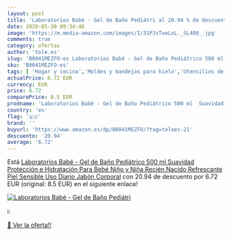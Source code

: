 ```yaml
---
layout: post
title: 'Laboratorios Babé - Gel de Baño Pediátri al 20.94 % de descuento'
date: 2020-05-30 09:34:46
image: 'https://m.media-amazon.com/images/I/31PJsTueLoL._SL400_.jpg'
comments: true
category: ofertas
author: 'tole.es'
slug: 'B0041MEZFO-es Laboratorios Babé - Gel de Baño Pediátrico 500 ml Suavidad...'
sku: 'B0041MEZFO-es'
tags: [ 'Hogar y cocina','Moldes y bandejas para hielo','Utensilios de bar','Utensilios de cocina','bebé', ]
actualPrice: 6.72 EUR
currency: EUR
price: 6.72
comparePrice: 8.5 EUR
prodname: 'Laboratorios Babé - Gel de Baño Pediátrico 500 ml  Suavidad  Protección e Hidratación  Para Bebé  Niño y Niña  Recién Nacido  Refrescante  Piel Sensible  Uso Diario  Jabón Corporal'
country: 'es'
flag: '🇪🇸'
brand: ''
buyurl: 'https://www.amazon.es/dp/B0041MEZFO/?tag=tolees-21'
descuento: '20.94'
average: '6.72'
---
```


Está [Laboratorios Babé - Gel de Baño Pediátrico 500 ml  Suavidad  Protección e Hidratación  Para Bebé  Niño y Niña  Recién Nacido  Refrescante  Piel Sensible  Uso Diario  Jabón Corporal](https://www.amazon.es/dp/B0041MEZFO/?tag=tolees-21) con 20.94 de descuento por 6.72 EUR (original: 8.5 EUR) en el siguiente enlace!

[![Laboratorios Babé - Gel de Baño Pediátri](https://m.media-amazon.com/images/I/31PJsTueLoL._SL400_.jpg)](https://www.amazon.es/dp/B0041MEZFO/?tag=tolees-21)

ℹ️:


[🛒 Ver la oferta!!](https://www.amazon.es/dp/B0041MEZFO/?tag=tolees-21)

